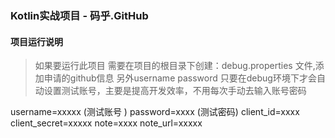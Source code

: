 ### Kotlin实战项目 - 码乎.GitHub

#### 项目运行说明
> 如果要运行此项目 需要在项目的根目录下创建：debug.properties 文件,添加申请的github信息
另外username password 只要在debug环境下才会自动设置测试账号，主要是提高开发效率，不用每次手动去输入账号密码

username=xxxxx (测试账号 )
password=xxxx (测试密码)
client_id=xxxx
client_secret=xxxxx
note=xxxx
note_url=xxxxx
